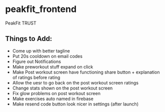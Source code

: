 # peakfit_frontend

PeakFit TRUST


## Things to Add:
- Come up with better tagline
- Put 20s cooldown on email codes
- Figure out Notifications
- Make preworkout stuff expand on click
- Make Post workout screen have functioning share button + explanation of ratings before rating
- Allow the uesr to go back on the post workout screen ratings
- Change stats shown on the post workout screen
- Fix glow problems on post workout screen
- Make exercises auto named in firebase
- Make resend code button look nicer in settings (after launch)
